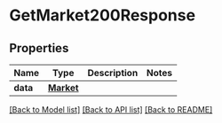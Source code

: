 # GetMarket200Response

## Properties
Name | Type | Description | Notes
------------ | ------------- | ------------- | -------------
**data** | [**Market**](Market.md) |  | 

[[Back to Model list]](../README.md#documentation-for-models) [[Back to API list]](../README.md#documentation-for-api-endpoints) [[Back to README]](../README.md)


